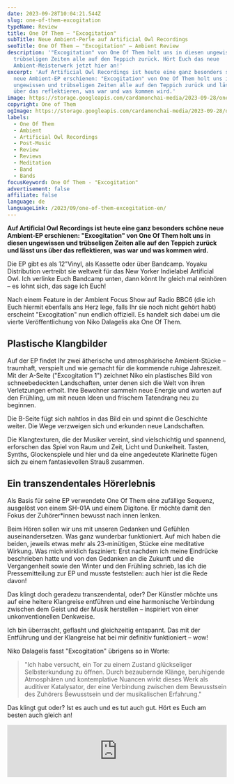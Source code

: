 ```yaml
---
date: 2023-09-28T10:04:21.544Z
slug: one-of-them-excogitation
typeName: Review
title: One Of Them – "Excogitation"
subTitle: Neue Ambient-Perle auf Artificial Owl Recordings
seoTitle: One Of Them – "Excogitation" – Ambient Review
description: '"Excogitation" von One Of Them holt uns in diesen ungewissen und
  trübseligen Zeiten alle auf den Teppich zurück. Hört Euch das neue
  Ambient-Meisterwerk jetzt hier an!'
excerpt: 'Auf Artificial Owl Recordings ist heute eine ganz besonders schöne
  neue Ambient-EP erschienen: "Excogitation" von One Of Them holt uns in diesen
  ungewissen und trübseligen Zeiten alle auf den Teppich zurück und lässt uns
  über das reflektieren, was war und was kommen wird.'
image: https://storage.googleapis.com/cardamonchai-media/2023-09-28/one-of-them-excogitation-jpg-imagine-f8f8f8_8e919e_1024_768/640.webp
copyright: One of Them
ogImage: https://storage.googleapis.com/cardamonchai-media/2023-09-28/one-of-them-excogitation-og-jpg-imagine-f8f8f8_8990a5_1200_628/640.webp
labels:
  - One Of Them
  - Ambient
  - Artificial Owl Recordings
  - Post-Music
  - Review
  - Reviews
  - Meditation
  - Band
  - Bands
focusKeyword: One Of Them - "Excogitation"
advertisement: false
affiliate: false
language: de
languageLink: /2023/09/one-of-them-excogitation-en/
---
```

**Auf Artificial Owl Recordings ist heute eine ganz besonders schöne neue Ambient-EP erschienen: "Excogitation" von One Of Them holt uns in diesen ungewissen und trübseligen Zeiten alle auf den Teppich zurück und lässt uns über das reflektieren, was war und was kommen wird.**

Die EP gibt es als 12"Vinyl, als Kassette oder über Bandcamp. Yoyaku Distribution vertreibt sie weltweit für das New Yorker Indielabel Artificial Owl. Ich verlinke Euch Bandcamp unten, dann könnt Ihr gleich mal reinhören – es lohnt sich, das sage ich Euch!

Nach einem Feature in der Ambient Focus Show auf Radio BBC6 (die ich Euch hiermit ebenfalls ans Herz lege, falls Ihr sie noch nicht gehört habt) erscheint "Excogitation" nun endlich offiziell. Es handelt sich dabei um die vierte Veröffentlichung von Niko Dalagelis aka One Of Them.

## Plastische Klangbilder

Auf der EP findet Ihr zwei ätherische und atmosphärische Ambient-Stücke – traumhaft, verspielt und wie gemacht für die kommende ruhige Jahreszeit. Mit der A-Seite ("Excogitation 1") zeichnet Niko ein plastisches Bild von schneebedeckten Landschaften, unter denen sich die Welt von ihren Verletzungen erholt. Ihre Bewohner sammeln neue Energie und warten auf den Frühling, um mit neuen Ideen und frischem Tatendrang neu zu beginnen.

Die B-Seite fügt sich nahtlos in das Bild ein und spinnt die Geschichte weiter. Die Wege verzweigen sich und erkunden neue Landschaften.

Die Klangtexturen, die der Musiker vereint, sind vielschichtig und spannend, erforschen das Spiel von Raum und Zeit, Licht und Dunkelheit. Tasten, Synths, Glockenspiele und hier und da eine angedeutete Klarinette fügen sich zu einem fantasievollen Strauß zusammen.

## Ein transzendentales Hörerlebnis

Als Basis für seine EP verwendete One Of Them eine zufällige Sequenz, ausgelöst von einem SH-01A und einem Digitone. Er möchte damit den Fokus der Zuhörer\*innen bewusst nach innen lenken.

Beim Hören sollen wir uns mit unseren Gedanken und Gefühlen auseinandersetzen. Was ganz wunderbar funktioniert. Auf mich haben die beiden, jeweils etwas mehr als 23-minütigen, Stücke eine meditative Wirkung. Was mich wirklich fasziniert: Erst nachdem ich meine Eindrücke beschrieben hatte und von den Gedanken an die Zukunft und die Vergangenheit sowie den Winter und den Frühling schrieb, las ich die Pressemitteilung zur EP und musste feststellen: auch hier ist die Rede davon!

Das klingt doch geradezu transzendental, oder? Der Künstler möchte uns auf eine heitere Klangreise entführen und eine harmonische Verbindung zwischen dem Geist und der Musik herstellen – inspiriert von einer unkonventionellen Denkweise.

Ich bin überrascht, geflasht und gleichzeitig entspannt. Das mit der Entführung und der Klangreise hat bei mir definitiv funktioniert – wow!

Niko Dalagelis fasst "Excogitation" übrigens so in Worte:

> "Ich habe versucht, ein Tor zu einem Zustand glückseliger Selbsterkundung zu öffnen. Durch bezaubernde Klänge, beruhigende Atmosphären und kontemplative Nuancen wirkt dieses Werk als auditiver Katalysator, der eine Verbindung zwischen dem Bewusstsein des Zuhörers Bewusstsein und der musikalischen Erfahrung."

Das klingt gut oder? Ist es auch und es tut auch gut. Hört es Euch am besten auch gleich an!

<iframe style="border: 0; width: 100%; height: 120px;" src="https://bandcamp.com/EmbeddedPlayer/album=2309734959/size=large/bgcol=ffffff/linkcol=5c9b72/tracklist=false/artwork=small/transparent=true/" seamless><a href="https://artificialowlrecordings.bandcamp.com/album/excogitation">Excogitation by One Of Them</a></iframe>